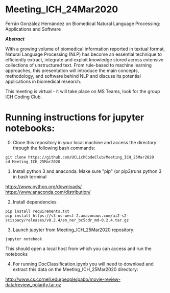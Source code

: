 # Meeting_ICH_24Mar2020

Ferrán González Hernández on Biomedical Natural Language Processing: Applications and Software

***Abstract***

With a growing volume of biomedical information reported in textual format, Natural Language Processing (NLP) has become an essential technique to efficiently extract, integrate and exploit knowledge stored across extensive collections of unstructured text. From rule-based to machine learning approaches, this presentation will introduce the main concepts, methodology, and software behind NLP and discuss its potential applications in biomedical research.

This meeting is virtual - it will take place on MS Teams, look for the group ICH Coding Club.


# Running instructions for jupyter notebooks: 

0. Clone this repository in your local machine and access the directory through the following bash commands:

````
git clone https://github.com/UCLichCodeClub/Meeting_ICH_25Mar2020
cd Meeting_ICH_25Mar2020
````

1. Install python 3 and anaconda. Make sure "pip" (or pip3)runs python 3 in bash terminal

https://www.python.org/downloads/
https://www.anaconda.com/distribution/



2. Install dependencies

````
pip install requirements.txt
pip install https://s3-us-west-2.amazonaws.com/ai2-s2-scispacy/releases/v0.2.4/en_ner_bc5cdr_md-0.2.4.tar.gz
````

3. Launch jupyter from Meeting_ICH_25Mar2020 repository:

````
jupyter notebook 
````

This should open a local host from which you can access and run the notebooks

4. For running DocClassification.ipynb you will need to download and extract this data on the Meeting_ICH_25Mar2020 directory: 

http://www.cs.cornell.edu/people/pabo/movie-review-data/review_polarity.tar.gz
